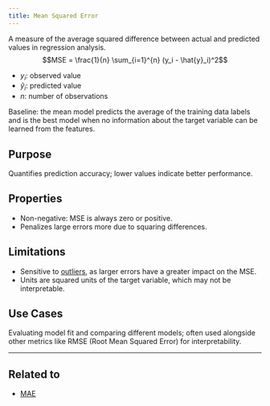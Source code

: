 ```yaml
---
title: Mean Squared Error
---
```


A measure of the average squared difference between actual and predicted values in regression analysis.
$$MSE = \frac{1}{n} \sum_{i=1}^{n} (y_i - \hat{y}_i)^2$$
- $y_i$: observed value
- $\hat{y}_i$: predicted value
- $n$: number of observations

Baseline: the mean model predicts the average of the training data labels and is the best model when no information about the target variable can be learned from the features.
## Purpose
Quantifies prediction accuracy; lower values indicate better performance.
## Properties
- Non-negative: MSE is always zero or positive.
- Penalizes large errors more due to squaring differences.
## Limitations
- Sensitive to [outliers](/machine-learning-foundations/outliers), as larger errors have a greater impact on the MSE.
- Units are squared units of the target variable, which may not be interpretable.
## Use Cases
Evaluating model fit and comparing different
models; often used alongside other metrics like RMSE (Root Mean Squared Error) for interpretability.

--- 
## Related to 
- [MAE](/machine-learning-foundations/mean-absolute-error)